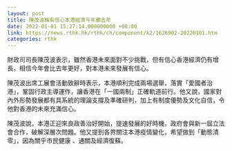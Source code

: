 ```yaml
---
layout: post
title: 陳茂波稱有信心本港經濟今年勝去年
date: 2022-01-01 15:27:14.000000000 +08:00
link: https://news.rthk.hk/rthk/ch/component/k2/1626902-20220101.htm
categories: rthk
---
```


財政司司長陳茂波表示，雖然香港未來面對不少挑戰，但有信心香港經濟仍有增長，相信今年會比去年更好，對本港未來發展有信心。

陳茂波出席工展會活動致辭時表示，本港順利完成兩場選舉，落實「愛國者治港」，鞏固行政主導運作，讓香港在「一國兩制」正確軌道前行。他又說，國家對內外形勢發展都有具系統的理論支撐及準確研判，加上有制度優勢及文化自信，令他對香港的未來充滿信心。

陳茂波說，本港正迎來良政善治好開始，提速發展的好時機，政府會與新一屆立法會合作，破解深層次問題。他又提到各界關注本港疫情變化，希望做到「動態清零」，因為關乎市民健康 、通關及經濟復蘇。

